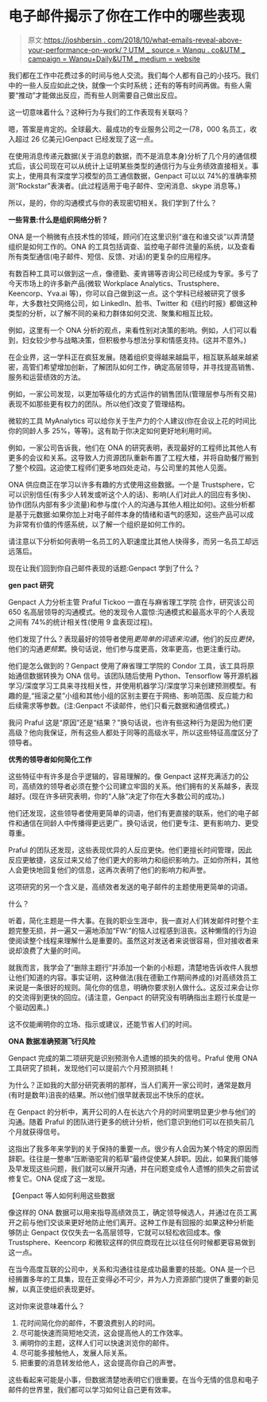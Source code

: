 # 电子邮件揭示了你在工作中的哪些表现

> 原文:[https://joshbersin . com/2018/10/what-emails-reveal-above-your-performance-on-work/？UTM _ source = Wanqu . co&UTM _ campaign = Wanqu+Daily&UTM _ medium = website](https://joshbersin.com/2018/10/what-emails-reveal-about-your-performance-at-work/?utm_source=wanqu.co&utm_campaign=Wanqu+Daily&utm_medium=website)

我们都在工作中花费过多的时间与他人交流。我们每个人都有自己的小技巧。我们中的一些人反应如此之快，就像一个实时系统；还有的等有时间再做。有些人需要“推动”才能做出反应，而有些人则需要自己做出反应。

这一切意味着什么？这种行为与我们的工作表现有关联吗？

嗯，答案是肯定的。全球最大、最成功的专业服务公司之一(78，000 名员工，收入超过 26 亿美元)Genpact 已经发现了这一点。

在使用消息传递元数据(关于消息的数据，而不是消息本身)分析了几个月的通信模式后，该公司现在可以从统计上证明某些类型的通信行为与业务绩效直接相关。事实上，使用具有深度学习模型的员工通信数据，Genpact 可以以 74%的准确率预测“Rockstar”表演者。(此过程适用于电子邮件、空闲消息、skype 消息等。)

所以，是的，你的沟通模式与你的表现密切相关。我们学到了什么？

**一些背景:什么是组织网络分析？**

ONA 是一个稍微有点技术性的领域，顾问们在这里识别“谁在和谁交谈”以弄清楚组织是如何工作的。ONA 的工具包括调查、监控电子邮件流量的系统，以及查看所有类型通信(电子邮件、短信、反馈、对话)的更复杂的应用程序。

有数百种工具可以做到这一点，像德勤、麦肯锡等咨询公司已经成为专家。多亏了今天市场上的许多新产品(微软 Workplace Analytics、Trustsphere、Keencorp、Yva.ai 等)，你可以自己做到这一点。这个学科已经被研究了很多年，大多数社交网络公司，如 LinkedIn、脸书、Twitter 和《纽约时报》都做这种类型的分析，以了解不同的亲和力群体如何交流、聚集和相互比较。

例如，这里有一个 ONA 分析的观点，来看性别对决策的影响。例如，人们可以看到，妇女较少参与战略决策，但积极参与想法分享和情感支持。(这并不意外。)

在企业界，这一学科正在疯狂发展。随着组织变得越来越扁平，相互联系越来越紧密，高管们希望增加创新，了解团队如何工作，确定高层领导，并寻找提高销售、服务和运营绩效的方法。

例如，一家公司发现，以更加等级化的方式运作的销售团队(管理层参与所有交易)表现不如那些更有权力的团队。所以他们改变了管理结构。

微软的工具 MyAnalytics 可以给你关于生产力的个人建议(你在会议上花的时间比你的同龄人多 25%，等等)。这有助于你决定如何更好地利用时间。

例如，一家公司告诉我，他们在 ONA 的研究表明，表现最好的工程师比其他人有更多的会议和关系。这导致人力资源团队重新布置了工程大楼，并将自助餐厅搬到了整个校园。这迫使工程师们更多地四处走动，与公司里的其他人见面。

ONA 供应商正在学习以许多有趣的方式使用这些数据。一个是 Trustsphere，它可以识别信任(有多少人转发或听这个人的话)、影响(人们对此人的回应有多快)、协作(团队内部有多少流量)和参与度(个人的沟通与其他人相比如何)。这些分析都是基于元数据:如果你加上对电子邮件本身的情绪和语气的感知，这些产品可以成为非常有价值的传感系统，以了解一个组织是如何工作的。

请注意以下分析如何表明一名员工的入职速度比其他人快得多，而另一名员工却远远落后。

现在让我们回到你自己邮件表现的话题:Genpact 学到了什么？

**gen pact 研究**

Genpact 人力分析主管 Praful Tickoo 一直在与麻省理工学院 合作，研究该公司 650 名高层领导的沟通模式。他的发现令人震惊:沟通模式和最高水平的个人表现之间有 74%的统计相关性(使用 9 盒表现过程)。

他们发现了什么？表现最好的领导者使用*更简单的词语来沟通*，他们的反应*更快*，他们的沟通*更频繁*。换句话说，他们参与度更高，效率更高，也更注重行动。

他们是怎么做到的？Genpact 使用了麻省理工学院的 Condor 工具，该工具将原始通信数据转换为 ONA 信号。该团队随后使用 Python、Tensorflow 等开源机器学习/深度学习工具来寻找相关性，并使用机器学习/深度学习来创建预测模型。有趣的是,“摇滚之星”小组和其他小组的区别主要在于网络、影响范围、反应能力和后续需求等参数。(注:Genpact 不读邮件，他们只看元数据和通信模式。)

我问 Praful 这是“原因”还是“结果？”换句话说，也许有些这种行为是因为他们更高级？他向我保证，所有这些人都处于同等的高级水平，所以这些特征高度区分了领导者。

**优秀的领导者如何简化工作**

这些特征中有许多是合乎逻辑的，容易理解的。像 Genpact 这样充满活力的公司，高绩效的领导者必须在整个公司建立牢固的关系。他们拥有的关系越多，表现越好。(现在许多研究表明，你的“人脉”决定了你在大多数公司的成功。)

他们还发现，这些领导者使用更简单的词语，他们有更直接的联系，他们的电子邮件和通信在同龄人中传播得更远更广。换句话说，他们更专注、更有影响力、更受尊重。

Praful 的团队还发现，这些表现优异的人反应更快。他们更擅长时间管理，因此反应更敏捷，这反过来又给了他们更大的影响力和组织影响力。正如你所料，其他人会更快地回复他们的信息，这再次表明了他们的影响力和声誉。

这项研究的另一个含义是，高绩效者发送的电子邮件的主题使用更简单的词语。

什么？

听着，简化主题是一件大事。在我的职业生涯中，我一直对人们转发邮件时整个主题完整无损，并一遍又一遍地添加“FW:”的恼人过程感到沮丧。这种懒惰的行为迫使阅读整个线程来理解什么是重要的。虽然这对发送者来说很容易，但对接收者来说却浪费了大量的时间。

就我而言，我学会了“删除主题行”并添加一个新的小标题，清楚地告诉收件人我想让他们知道的内容。事实证明，这种做法(我在德勤工作期间养成的)对高绩效员工来说是一条很好的规则。简化你的信息，明确你要求别人做什么。这反过来会让你的交流得到更快的回应。(请注意，Genpact 的研究没有明确指出主题行长度是一个驱动因素。)

这不仅能阐明你的立场、指示或建议，还能节省人们的时间。

**ONA 数据准确预测飞行风险**

Genpact 完成的第二项研究是识别预测令人遗憾的损失的信号。Praful 使用 ONA 工具研究了损耗，发现他们可以提前六个月预测损耗！

为什么？正如我的大部分研究表明的那样，当人们离开一家公司时，通常是数月(有时是数年)沮丧的结果。所以他们很早就表现出不快乐的症状。

在 Genpact 的分析中，离开公司的人在长达六个月的时间里明显更少参与他们的沟通。随着 Praful 的团队进行更多的统计分析，他们意识到他们可以在损失前几个月就获得信号。

这指出了我多年来学到的关于保持的重要一点。很少有人会因为某个特定的原因而辞职。往往是一整串“压断骆驼背的稻草”最终促使某人辞职。因此，如果我们能够及早发现这些问题，我们就可以展开沟通，并在问题变成令人遗憾的损失之前尝试修复它。ONA 促成了这一发现。

【Genpact 等人如何利用这些数据

像这样的 ONA 数据可以用来指导高绩效员工，确定领导候选人，并通过在员工离开之前与他们交谈来更好地防止他们离开。这种工作是有回报的:如果这种分析能够防止 Genpact 仅仅失去一名高层领导，它就可以轻松收回成本。像 Trustsphere、Keencorp 和微软这样的供应商现在比以往任何时候都更容易做到这一点。

在当今高度互联的公司中，关系和沟通往往是成功最重要的技能。ONA 是一个已经搁置多年的工具集，现在正变得必不可少，并为人力资源部门提供了重要的新见解，以真正使组织表现更好。

这对你来说意味着什么？

1.  花时间简化你的邮件，不要浪费别人的时间。
2.  尽可能快速而简短地交流，这会提高他人的工作效率。
3.  阐明你的主题，这样人们可以快速浏览你的邮件。
4.  尽可能多接触他人，发展人际关系。
5.  把重要的消息转发给他人，这会提高你自己的声誉。

这些看起来可能是小事，但数据清楚地表明它们很重要。在当今无情的信息和电子邮件的世界里，我们都可以学习如何让自己更有效率。